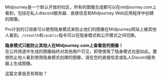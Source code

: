 Midjourney是一个默认开放的社区，所有的图像生成都可以在midjourney.com上看到，包括在私人discord服务器、直接信息和Midjourney Web应用程序中创建的图像。

Pro计划的订阅者可以使用隐身模式来防止他们的图像在Midjourney网站上被其他人看到。`/stealth`和`/public`指令可以在隐身模式和公开模式之间切换。

**隐身模式只能防止其他人在Midjourney.com上查看您的图像！**  
在公共频道中生成的图像始终对其他用户可见，即使使用了隐身模式也是如此。要想防止他人看到使用隐身模式创建的图像，请在您的直接信息或私人Discord服务器上生成图像。

这篇文章是否有帮助？